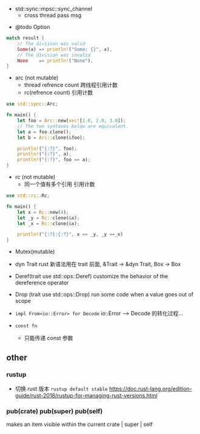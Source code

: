 - std::sync::mpsc::sync_channel
  - cross thread pass msg

* @todo Option<T>

```rs
match result {
    // The division was valid
    Some(x) => println!("Some: {}", x),
    // The division was invalid
    None    => println!("None"),
}
```

- arc (not mutable)
  - thread refrence count 跨线程引用计数
  - rc(refrence count) 引用计数

```rs
use std::sync::Arc;

fn main() {
    let foo = Arc::new(vec![1.0, 2.0, 3.0]);
    // The two syntaxes below are equivalent.
    let a = foo.clone();
    let b = Arc::clone(&foo);

    println!("{:?}", foo);
    println!("{:?}", a);
    println!("{:?}", foo == a);
}
```

- rc (not mutable)
  - 同一个值有多个引用 引用计数

```rs
use std::rc::Rc;

fn main() {
    let x = Rc::new(4);
    let _y = Rc::clone(&x);
    let _x = Rc::clone(&x);

    println!("{:?}:{:?}", x == _y, _y ==_x)
}
```

- Mutex(mutable)

- dyn Trait
  rust 新语法用在 trait 前面, &Trait -> &dyn Trait, Box<Trait> -> Box<dyn Trait>

- Deref(trait use std::ops::Deref)
  customize the behavior of the dereference operator

- Drop (trait use std::ops::Drop)
  run some code when a value goes out of scope

- `impl From<io::Error> for Decode`
  io::Error --> Decode 的转化过程...

- `const fn`
  - 只能传递 const 参数

## other

### rustup

- 切换 rust 版本 `rustup default stable`
  https://doc.rust-lang.org/edition-guide/rust-2018/rustup-for-managing-rust-versions.html

### pub(crate) pub(super) pub(self)

makes an item visible within the current crate | super | self
